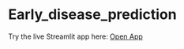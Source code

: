 # Early_disease_prediction
Try the live Streamlit app here: [Open App](https://earlydiseaseprediction-abcdefg.streamlit.app/)
